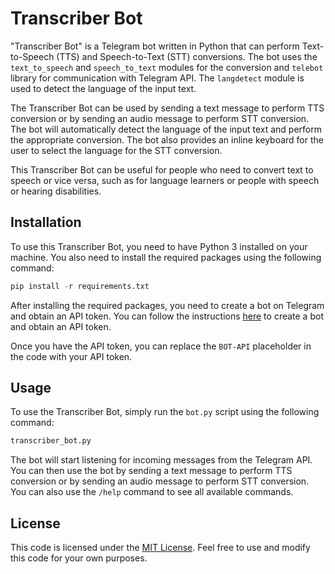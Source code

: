 # Transcriber Bot

"Transcriber Bot" is a Telegram bot written in Python that can perform Text-to-Speech (TTS) and Speech-to-Text (STT) conversions. The bot uses the `text_to_speech` and `speech_to_text` modules for the conversion and `telebot` library for communication with Telegram API. The `langdetect` module is used to detect the language of the input text.

The Transcriber Bot can be used by sending a text message to perform TTS conversion or by sending an audio message to perform STT conversion. The bot will automatically detect the language of the input text and perform the appropriate conversion. The bot also provides an inline keyboard for the user to select the language for the STT conversion.

This Transcriber Bot can be useful for people who need to convert text to speech or vice versa, such as for language learners or people with speech or hearing disabilities.

## Installation

To use this Transcriber Bot, you need to have Python 3 installed on your machine. You also need to install the required packages using the following command:

```python
pip install -r requirements.txt
```


After installing the required packages, you need to create a bot on Telegram and obtain an API token. You can follow the instructions [here](https://core.telegram.org/bots#creating-a-new-bot) to create a bot and obtain an API token.

Once you have the API token, you can replace the `BOT-API` placeholder in the code with your API token.

## Usage

To use the Transcriber Bot, simply run the `bot.py` script using the following command:

```python
transcriber_bot.py
```


The bot will start listening for incoming messages from the Telegram API. You can then use the bot by sending a text message to perform TTS conversion or by sending an audio message to perform STT conversion. You can also use the `/help` command to see all available commands.

## License

This code is licensed under the [MIT License](https://github.com/username/repo/blob/master/LICENSE). Feel free to use and modify this code for your own purposes.
